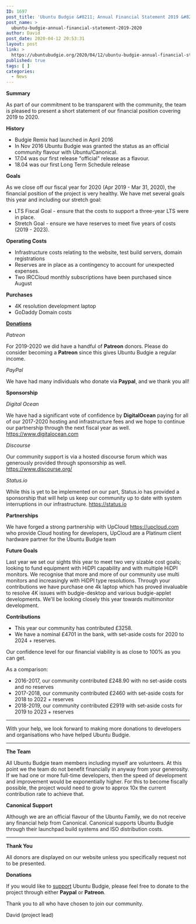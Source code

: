 ```yaml
---
ID: 1697
post_title: 'Ubuntu Budgie &#8211; Annual Financial Statement 2019 &#8211; 2020'
post_name: >
  ubuntu-budgie-annual-financial-statement-2019-2020
author: David
post_date: 2020-04-12 20:53:31
layout: post
link: >
  https://ubuntubudgie.org/2020/04/12/ubuntu-budgie-annual-financial-statement-2019-2020/
published: true
tags: [ ]
categories:
  - News
---
```

<p><strong>Summary</strong></p></p>
<p>As part of our commitment to be transparent with the community, the team is pleased to present a short statement of our financial position covering 2019 to 2020.</p>
<!--more-->
<p><strong>History</strong></p>
<ul><li>Budgie Remix had launched in April 2016</li>
<li>In Nov 2016 Ubuntu Budgie was granted the status as an official community flavour with Ubuntu/Canonical. </li>
<li>17.04 was our first release "official" release as a flavour.</li>
<li>18.04 was our first Long Term Schedule release</li>
</ul>
<p><strong>Goals</strong></p>
<p>As we close off our fiscal year for 2020 (Apr 2019 - Mar 31, 2020), the financial position of the project is very healthy.  We have met several goals this year and including our stretch goal:</p>
<ul><li>LTS Fiscal Goal - ensure that the costs to support a three-year LTS were in place.</li>
<li>Stretch Goal - ensure we have reserves to meet five years of costs (2019 - 2023).</li>
</ul>
<p><strong>Operating Costs</strong></p>
<ul><li>Infrastructure costs relating to the website, test build servers, domain registrations</li>
<li>Reserves are in place as a contingency to account for unexpected expenses.</li>
<li>Two IRCCloud monthly subscriptions have been purchased since August</li>
</ul>
<p><strong>Purchases</strong></p>
<ul><li>4K resolution development laptop</li>
<li>GoDaddy Domain costs</li>
</ul>
<p><strong><a href="https://ubuntubudgie.org/its-all-thanks-to-you/">Donations</a></strong></p>
<p><em>Patreon</em></p>
<p>For 2019-2020 we did have a handful of <strong>Patreon</strong> donors. Please do consider becoming a <strong>Patreon</strong> since this gives Ubuntu Budgie a regular income.</p>
<p><em>PayPal</em></p>
<p>We have had many individuals who donate via <strong>Paypal</strong>, and we thank you all!</p>
<p><strong>Sponsorship</strong></p>
<p><em>Digital Ocean</em></p>
<p>We have had a significant vote of confidence by <strong>DigitalOcean</strong> paying for all of our 2017-2020 hosting and infrastructure fees and we hope to continue our partnership through the next fiscal year as well.
<a href="https://www.digitalocean.com">https://www.digitalocean.com</a></p>
<p><em>Discourse</em></p>
<p>Our community support is via a hosted discourse forum which was generously provided through sponsorship as well.
<a href="https://www.discourse.org/">https://www.discourse.org/</a></p>
<p><em>Status.io</em></p>
<p>While this is yet to be implemented on our part, Status.io has provided a sponsorship that will help us keep our community up to date with system interruptions in our infrastructure.
<a href="https://status.io">https://status.io</a></p>
<p><strong>Partnerships</strong></p>
<p>We have forged a strong partnership with UpCloud <a href="https://upcloud.com">https://upcloud.com</a> who provide Cloud hosting for developers, UpCloud are a Platinum client hardware partner for the Ubuntu Budgie team</p>
<p><strong>Future Goals</strong></p>
<p>Last year we set our sights this year to meet two very sizable cost goals; looking to fund equipment with  HiDPI capability and with multiple HiDPI monitors.  We recognise that more and more of our community use multi monitors and increasingly with HiDPI type resolutions.  Through your contributions we have purchase one 4k laptop which has proved invaluable to resolve 4K issues with budgie-desktop and various budgie-applet developments.
We'll be looking closely this year towards multimonitor development.</p>
<p><strong>Contributions</strong></p>
<ul><li>This year our community has contributed £3258.</li>
<li>We have a nominal £4701 in the bank, with set-aside costs for 2020 to 2024 + reserves.  </li>
</ul>
<p>Our confidence level for our financial viability is as close to 100% as you can get.</p>
<p>As a comparison:</p>
<ul><li>2016-2017, our community contributed £248.90 with no set-aside costs and no reserves</li>
<li>2017-2018, our community contributed £2460 with set-aside costs for 2018 to 2022 + reserves</li>
<li>2018-2019, our community contributed £2919 with set-aside costs for 2019 to 2023 + reserves</li>
</ul>
<hr />
<p>With your help, we look forward to making more donations to developers and organisations who have helped Ubuntu Budgie.</p>
<hr />
<p><strong>The Team</strong></p>
<p>All Ubuntu Budgie team members including myself are volunteers. At this point we the team do not benefit financially in anyway from your generosity. If we had one or more full-time developers, then the speed of development and improvement would be exponentially higher.  For this to become fiscally possible, the project would need to grow to approx 10x the current contribution rate to achieve that.</p>
<p><strong>Canonical Support</strong></p>
<p>Although we are an official flavour of the Ubuntu Family, we do not receive any financial help from Canonical.  Canonical supports Ubuntu Budgie through their launchpad build systems and ISO distribution costs.</p>
<hr />
<p><strong>Thank You</strong></p>
<p>All donors are displayed on our website unless you specifically request not to be presented.</p>
<p><strong>Donations</strong></p>
<p>If you would like to <a href="https://ubuntubudgie.org/donate/">support</a>  Ubuntu Budgie, please feel free to donate to the project through either <strong>Paypal</strong> or <strong>Patreon</strong>. </p>
<p>Thank you to all who have chosen to join our community.</p>
<p>David (project lead)</p>